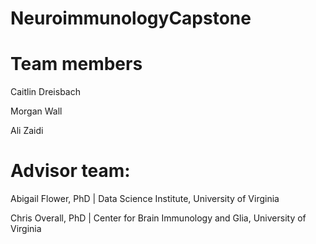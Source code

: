 # NeuroimmunologyCapstone

# Team members

Caitlin Dreisbach

Morgan Wall

Ali Zaidi

# Advisor team: 
Abigail Flower, PhD | Data Science Institute, University of Virginia

Chris Overall, PhD | Center for Brain Immunology and Glia, University of Virginia
